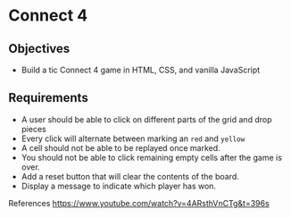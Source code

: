 # Connect 4


## Objectives
- Build a tic Connect 4 game in HTML, CSS, and vanilla JavaScript

## Requirements
- A user should be able to click on different parts of the grid and drop pieces 
- Every click will alternate between marking an `red` and `yellow`
- A cell should not be able to be replayed once marked.
- You should not be able to click remaining empty cells after the game is over.
- Add a reset button that will clear the contents of the board.
- Display a message to indicate which player has won.




References
https://www.youtube.com/watch?v=4ARsthVnCTg&t=396s
